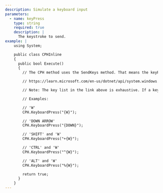 ```yaml
---
description: Simulate a keyboard input
parameters:
  - name: keyPress
    type: string
    required: true
    description: |
      The keystroke to send.
example: |
    using System;

    public class CPHInline
    {
      public bool Execute()
      {
        // The CPH method uses the SendKeys method. That means the keyPress string needs to be enclosed in curly brackets {}. To use key combinations (SHIFT, CTRL and ALT) you can use code modifiers listed in the link or the examples below.

        // https://learn.microsoft.com/en-us/dotnet/api/system.windows.forms.sendkeys.send

        // Note: The key list in the link above is exhaustive. If a key isn't listed there, then it's not available for this method.

        // Examples:

        // 'W'
        CPH.KeyboardPress("{W}");

        // 'DOWN ARROW'
        CPH.KeyboardPress("{DOWN}");

        // 'SHIFT' and 'W'
        CPH.KeyboardPress("+{W}");

        // 'CTRL' and 'W'
        CPH.KeyboardPress("^{W}");

        // 'ALT' and 'W'
        CPH.KeyboardPress("%{W}");

        return true;
      }
    }
---
```

